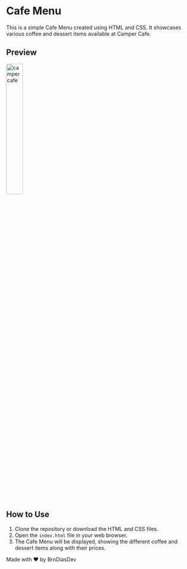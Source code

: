 # Cafe Menu

This is a simple Cafe Menu created using HTML and CSS. It showcases various coffee and dessert items available at Camper Cafe.

## Preview

<img src="https://i.imgur.com/W0rBvj2.png" alt="camper cafe" width="30%">

## How to Use

1. Clone the repository or download the HTML and CSS files.
2. Open the `index.html` file in your web browser.
3. The Cafe Menu will be displayed, showing the different coffee and dessert items along with their prices.


Made with ❤️ by BrnDiasDev
